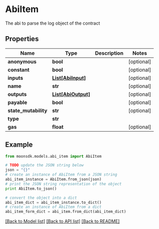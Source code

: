 # AbiItem

The abi to parse the log object of the contract

## Properties

| Name                  | Type                                  | Description | Notes       |
| --------------------- | ------------------------------------- | ----------- | ----------- |
| **anonymous**         | **bool**                              |             | \[optional] |
| **constant**          | **bool**                              |             | \[optional] |
| **inputs**            | [**List\[AbiInput\]**](abiinput.md)   |             | \[optional] |
| **name**              | **str**                               |             | \[optional] |
| **outputs**           | [**List\[AbiOutput\]**](abioutput.md) |             | \[optional] |
| **payable**           | **bool**                              |             | \[optional] |
| **state\_mutability** | **str**                               |             | \[optional] |
| **type**              | **str**                               |             |             |
| **gas**               | **float**                             |             | \[optional] |

## Example

```python
from moonsdk.models.abi_item import AbiItem

# TODO update the JSON string below
json = "{}"
# create an instance of AbiItem from a JSON string
abi_item_instance = AbiItem.from_json(json)
# print the JSON string representation of the object
print AbiItem.to_json()

# convert the object into a dict
abi_item_dict = abi_item_instance.to_dict()
# create an instance of AbiItem from a dict
abi_item_form_dict = abi_item.from_dict(abi_item_dict)
```

[\[Back to Model list\]](./#documentation-for-models) [\[Back to API list\]](./#documentation-for-api-endpoints) [\[Back to README\]](./)
